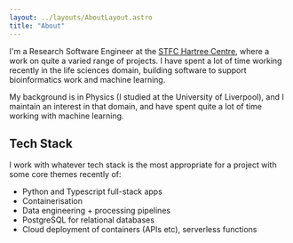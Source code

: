 ```yaml
---
layout: ../layouts/AboutLayout.astro
title: "About"
---
```


I'm a Research Software Engineer at the [STFC Hartree Centre](https://www.hartree.stfc.ac.uk/), where a work on quite a varied range of projects. I have spent a lot of time working recently in the life sciences domain, building software to support bioinformatics work and machine learning.

My background is in Physics (I studied at the University of Liverpool), and I maintain an interest in that domain, and have spent quite a lot of time working with machine learning.

## Tech Stack

I work with whatever tech stack is the most appropriate for a project with some core themes recently of:

- Python and Typescript full-stack apps
- Containerisation
- Data engineering + processing pipelines
- PostgreSQL for relational databases
- Cloud deployment of containers (APIs etc), serverless functions

